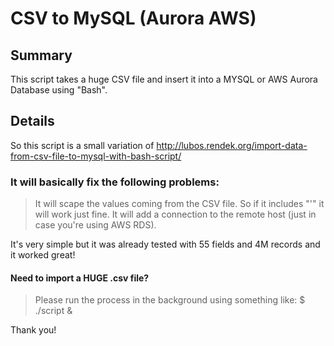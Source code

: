 # CSV to MySQL (Aurora AWS)

## Summary
This script takes a huge CSV file and insert it into a MYSQL or AWS Aurora Database using "Bash".

## Details
So this script is a small variation of http://lubos.rendek.org/import-data-from-csv-file-to-mysql-with-bash-script/

### It will basically fix the following problems:
> It will scape the values coming from the CSV file. So if it includes "'" it will work just fine.
> It will add a connection to the remote host (just in case you're using AWS RDS).

It's very simple but it was already tested with 55 fields and 4M records and it worked great!

#### Need to import a HUGE .csv file?

> Please run the process in the background using something like:
> $ ./script &

Thank you!